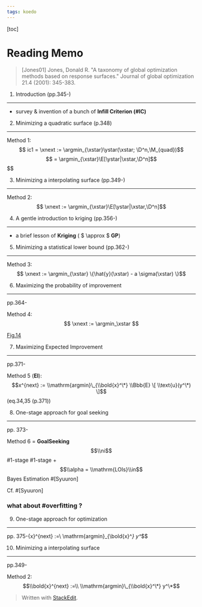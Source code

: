 ```yaml
---
tags: koedo
---
```

[toc]

Reading Memo
===========

> [Jones01]  Jones, Donald R. "A taxonomy of global optimization methods based on response surfaces." Journal of global optimization 21.4 (2001): 345-383. 

$$
\newcommand{\argmin}{\mathop{\mathrm{arg\,min}}}
\newcommand{\xstar}{\mathop{\mathbf{x}^{\ast}}}
\newcommand{\ystar}{\mathop{y^{\ast}}\nolimits}
\newcommand{\xnext}{\mathop{\mathbf{x}^{n+1}}}
\newcommand{\E}{\mathop{\Bbb{E}}\nolimits}
\newcommand{\D}{\mathop{\mathcal{D}}\nolimits}
\newcommand{\M}{\mathop{\mathcal{M}}\nolimits}
$$


1. Introduction (pp.345-)
--------------

* survey & invention of a bunch of **Infill Criterion (#IC)**

2. Minimizing a quadratic surface (p.348)
--------------
 Method 1: $$ ic1 = \xnext := \argmin_{\xstar}\ystar(\xstar; \D^n,\M_{quad})$$
 $$ =   \argmin_{\xstar}\E[\ystar|\xstar,\D^n]$$
$$


3. Minimizing a interpolating surface (pp.349-)
--------------


 Method 2: $$ \xnext := \argmin_{\xstar}\E[\ystar|\xstar,\D^n]$$

4. A gentle introduction to kriging (pp.356-)
------------

* a brief lesson of **Kriging** ( $ \approx $ **GP**)

5. Minimizing a statistical lower bound (pp.362-)
---------------
 Method 3:
 $$ \xnext := \argmin_{\xstar} \{\hat{y}(\xstar) - a \sigma(\xstar) \}$$

6. Maximizing the probability of improvement
-----------------
pp.364-

Method 4:
$$
\xnext := \argmin_\xstar
$$

[Fig.14](https://cdn.pbrd.co/images/GQDU0gA.png)

7. Maximizing Expected Improvement
----------------------------
pp.371-

 Method 5 (**EI**):
$$x^{next} := \\mathrm{argmin}\_{\\bold{x}^\*} \\Bbb{E} \[ \\text{u}(y^\*) \]$$ (eq.34,35 (p.371))

8. One-stage approach for goal seeking
---------------------------
pp.
373-

Method 6 = **GoalSeeking** $$\\ni$$ \#1-stage
 \#1-stage + $$\\alpha = \\mathrm{LOIs}\\in$$ Bayes Estimation \#\[Syuuron\]

Cf. \#\[Syuuron\]

### what about \#overfitting ?

9. One-stage approach for optimization
-----------------------------
pp. 375-{x}^{next} :=\ \mathrm{argmin}\_{\bold{x}^*} y^*$$

10.  Minimizing a interpolating surface
-----------------------------
pp.349-

Method 2:
$$\\bold{x}^{next} :=\\ \\mathrm{argmin}\_{\\bold{x}^\*} y^\*$$


> Written with [StackEdit](https://stackedit.io/).